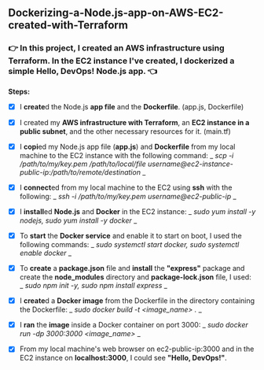 ## Dockerizing-a-Node.js-app-on-AWS-EC2-created-with-Terraform

### :point_right: **In this project, I created an AWS infrastructure using Terraform. In the EC2 instance I've created, I dockerized a simple Hello, DevOps! Node.js app.** :point_left:

**Steps:**

- [x] I **create**d the Node.js **app file** and the **Dockerfile**. (app.js, Dockerfile)
      
- [x] I created my **AWS infrastructure with Terraform**, an **EC2 instance in a public subnet**, and the other necessary resources for it. (main.tf)
      
- [x] I **copi**ed my Node.js app file (**app.js**) and **Dockerfile** from my local machine to the EC2 instance with the following command: _ _scp -i /path/to/my/key.pem /path/to/local/file username@ec2-instance-public-ip:/path/to/remote/destination_ _
      
- [x] I **connect**ed from my local machine to the EC2 using **ssh** with the following: _ _ssh -i /path/to/my/key.pem username@ec2-public-ip_ _
      
- [x] I **install**ed **Node.js** and **Docker** in the EC2 instance: _ _sudo yum install -y nodejs, sudo yum install -y docker_ _
      
- [x] To **start** the **Docker service** and enable it to start on boot, I used the following commands: _ _sudo systemctl start docker, sudo systemctl enable docker_ _
      
- [x] To **create** a **package.json** file and **install** the **"express"** package and create the **node_modules** directory and **package-lock.json** file, I used: _ _sudo npm init -y, sudo npm install express_ _
      
- [x] I **create**d a **Docker image** from the Dockerfile in the directory containing the Dockerfile: _ _sudo docker build -t <image_name> ._ _
      
- [x] I **ran** the **image** inside a Docker container on port 3000: _ _sudo docker run -dp 3000:3000 <image_name>_ _
      
- [x] From my local machine's web browser on ec2-public-ip:3000 and in the EC2 instance on **localhost:3000**, I could see **"Hello, DevOps!"**.
